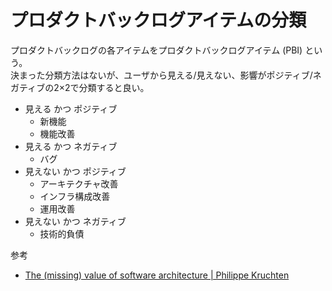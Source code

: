 # プロダクトバックログアイテムの分類

プロダクトバックログの各アイテムをプロダクトバックログアイテム (PBI) という。  
決まった分類方法はないが、ユーザから見える/見えない、影響がポジティブ/ネガティブの2×2で分類すると良い。

- 見える かつ ポジティブ
    - 新機能
    - 機能改善
- 見える かつ ネガティブ
    - バグ
- 見えない かつ ポジティブ
    - アーキテクチャ改善
    - インフラ構成改善
    - 運用改善
- 見えない かつ ネガティブ
    - 技術的負債

参考

- [The (missing) value of software architecture | Philippe Kruchten](https://philippe.kruchten.com/2013/12/11/the-missing-value-of-software-architecture/)
